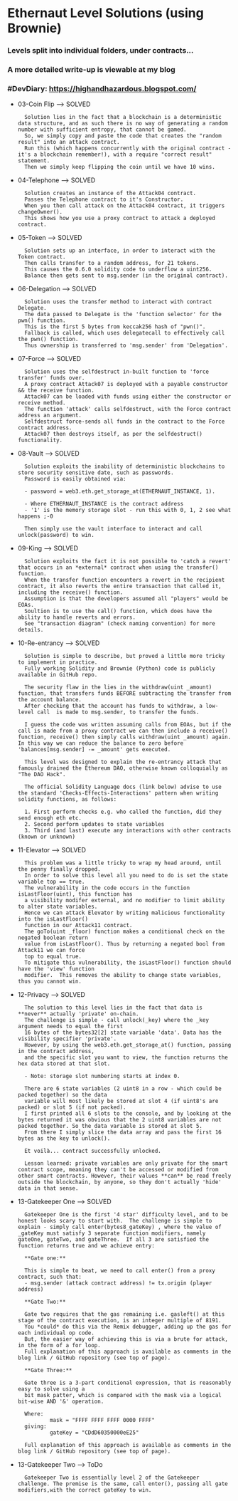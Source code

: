 # Ethernaut Level Solutions (using Brownie)

### Levels split into individual folders, under contracts...

### A more detailed write-up is viewable at my blog 
### #DevDiary: https://highandhazardous.blogspot.com/


- 03-Coin Flip
        -->     SOLVED
        
        Solution lies in the fact that a blockchain is a deterministic data structure, and as such there is no way of generating a random number with sufficient entropy, that cannot be gamed.
        So, we simply copy and paste the code that creates the "random result" into an attack contract.
        Run this (which happens concurrently with the original contract - it's a blockchain remember!), with a require "correct result" statement.
        Then we simply keep flipping the coin until we have 10 wins.

- 04-Telephone
        -->     SOLVED

        Solution creates an instance of the Attack04 contract.
        Passes the Telephone contract to it's Constructor.
        When you then call attack on the Attack04 contract, it triggers changeOwner().
        This shows how you use a proxy contract to attack a deployed contract.

- 05-Token
        -->     SOLVED

        Solution sets up an interface, in order to interact with the Token contract.
        Then calls transfer to a random address, for 21 tokens. 
        This causes the 0.6.0 solidity code to underflow a uint256.  
        Balance then gets sent to msg.sender (in the original contract).

- 06-Delegation
        -->     SOLVED

        Solution uses the transfer method to interact with contract Delegate.
        The data passed to Delegate is the 'function selector' for the pwn() function.
        This is the first 5 bytes from keccak256 hash of "pwn()".
        Fallback is called, which uses delegatecall to effectively call the pwn() function.
        Thus ownership is transferred to 'msg.sender' from 'Delegation'.

- 07-Force
        -->     SOLVED

        Solution uses the selfdestruct in-built function to 'force transfer' funds over.
        A proxy contract Attack07 is deployed with a payable constructor && the receive function.
        Attack07 can be loaded with funds using either the constructor or receive method.
        The function 'attack' calls selfdestruct, with the Force contract address an argument.
        Selfdestruct force-sends all funds in the contract to the Force contract address.
        Attack07 then destroys itself, as per the selfdestruct() functionality.
                
- 08-Vault
        -->     SOLVED  

        Solution exploits the inability of deterministic blockchains to store security sensitive date, such as passwords.
        Password is easily obtained via:

        - password = web3.eth.get_storage_at(ETHERNAUT_INSTANCE, 1).
        
        - Where ETHERNAUT_INSTANCE is the contract address
        - '1' is the memory storage slot - run this with 0, 1, 2 see what happens ;-0
        
        Then simply use the vault interface to interact and call unlock(password) to win.

- 09-King
        -->
                SOLVED

        Solution exploits the fact it is not possible to 'catch a revert' that occurs in an *external* contract when using the transfer() function.
        When the transfer function encounters a revert in the recipient contract, it also reverts the entire transaction that called it, including the receive() function.
        Assumption is that the developers assumed all "players" would be EOAs.
        Soultion is to use the call() function, which does have the ability to handle reverts and errors.
        See "transaction diagram" (check naming convention) for more details.

- 10-Re-entrancy
        -->
                SOLVED

        Solution is simple to describe, but proved a little more tricky to implement in practice.
        Fully working Solidity and Brownie (Python) code is publicly available in GitHub repo.

        The security flaw in the lies in the withdraw(uint _amount) function, that transfers funds BEFORE subtracting the transfer from the account balance. 
        After checking that the account has funds to withdraw, a low-level call  is made to msg.sender, to transfer the funds.
        
        I guess the code was written assuming calls from EOAs, but if the call is made from a proxy contract we can then include a receive() function, receive() then simply calls withdraw(uint _amount) again. In this way we can reduce the balance to zero before 'balances[msg.sender] -= _amount' gets executed.
        
        This level was designed to explain the re-entrancy attack that famously drained the Ethereum DAO, otherwise known colloquially as "The DAO Hack".

        The official Solidity Language docs (link below) advise to use the standard 'Checks-Effects-Interactions' pattern when writing solidity functions, as follows:

        1. First perform checks e.g. who called the function, did they send enough eth etc.
        2. Second perform updates to state variables 
        3. Third (and last) execute any interactions with other contracts (known or unknown)

- 11-Elevator
        -->
                SOLVED

        This problem was a little tricky to wrap my head around, until the penny finally dropped.
        In order to solve this level all you need to do is set the state variable top == true.
        The vulnerability in the code occurs in the function isLastFloor(uint), this function has
        a visibility modifer external, and no modifier to limit ability to alter state variables.
        Hence we can attack Elevator by writing malicious functionality into the isLastFloor()
        function in our Attack11 contract.
        The goTo(uint _floor) function makes a conditional check on the negated boolean return
        value from isLastFloor(). Thus by returning a negated bool from Attack11 we can force 
        top to equal true.
        To mitigate this vulnerability, the isLastFloor() function should have the 'view' function
        modifier.  This removes the ability to change state variables, thus you cannot win.

- 12-Privacy
        -->
                SOLVED

        The solution to this level lies in the fact that data is **never** actually 'private' on-chain.
        The challenge is simple - call unlock(_key) where the _key argument needs to equal the first
        16 bytes of the bytes32[2] state variable 'data'. Data has the visibility specifier 'private'.
        However, by using the web3.eth.get_storage_at() function, passing in the contract address, 
        and the specific slot you want to view, the function returns the hex data stored at that slot. 
        
        - Note: storage slot numbering starts at index 0.
        
        There are 6 state variables (2 uint8 in a row - which could be packed together) so the data
        variable will most likely be stored at slot 4 (if uint8's are packed) or slot 5 (if not packed).
        I first printed all 6 slots to the console, and by looking at the bytes returned it was obvious that the 2 uint8 variables are not packed together. So the data variable is stored at slot 5.
        From there I simply slice the data array and pass the first 16 bytes as the key to unlock().
        
        Et voilà... contract successfully unlocked.

        Lesson learned: private variables are only private for the smart contract scope, meaning they can't be accessed or modified from other smart contracts. However, their values **can** be read freely outside the blockchain, by anyone, so they don't actually 'hide' data in that sense.

- 13-Gatekeeper One
        -->
                SOLVED

        Gatekeeper One is the first '4 star' difficulty level, and to be honest looks scary to start with.  The challenge is simple to explain - simply call enter(bytes8_gateKey) , where the value of _gateKey must satisfy 3 separate function modifiers, namely gateOne, gateTwo, and gateThree.  If all 3 are satisfied the function returns true and we achieve entry:
        
        **Gate one:** 
        
        This is simple to beat, we need to call enter() from a proxy contract, such that:
        - msg.sender (attack contract address) != tx.origin (player address)
 
        **Gate Two:**

        Gate two requires that the gas remaining i.e. gasleft() at this stage of the contract execution, is an integer multiple of 8191.
        You *could* do this via the Remix debugger, adding up the gas for each individual op code.
        But, the easier way of achieving this is via a brute for attack, in the form of a for loop.
        Full explanation of this approach is available as comments in the blog link / GitHub repository (see top of page).        

        **Gate Three:**

        Gate three is a 3-part conditional expression, that is reasonably easy to solve using a 
        bit mask patter, which is compared with the mask via a logical bit-wise AND '&' operation.
        
        Where:
                mask = "FFFF FFFF FFFF 0000 FFFF"
        giving:
                gateKey = "CDdD60350000eE25"

        Full explanation of this approach is available as comments in the blog link / GitHub repository (see top of page).

- 13-Gatekeeper Two
        -->
                ToDo

        Gatekeeper Two is essentially level 2 of the Gatekeeper challenge. The premise is the same, call enter(), passing all gate modifiers,with the correct gateKey to win.
        